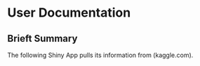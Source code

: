 # User Documentation

## Brieft Summary

The following Shiny App pulls its information from (kaggle.com). 
